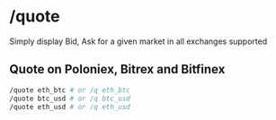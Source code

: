 # /quote

Simply display Bid, Ask for a given market in all exchanges supported

## Quote on Poloniex, Bitrex and Bitfinex

``` bash
/quote eth_btc # or /q eth_btc
/quote btc_usd # or /q btc_usd
/quote eth_usd # or /q eth_usd
```
